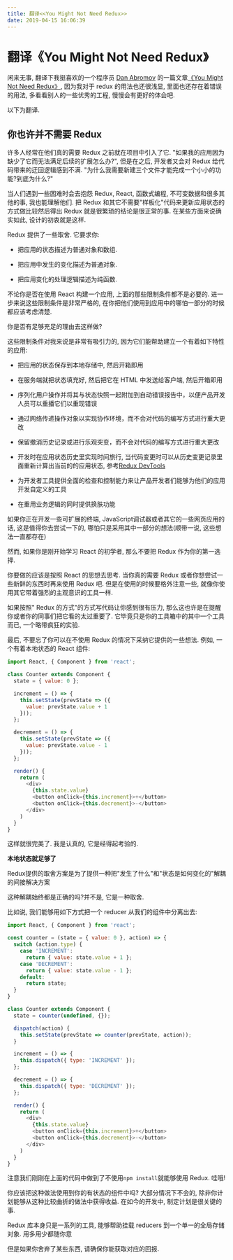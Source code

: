 ```yaml
---
title: 翻译<<You Might Not Need Redux>>
date: 2019-04-15 16:06:39
---
```


# 翻译《You Might Not Need Redux》

闲来无事, 翻译下我挺喜欢的一个程序员 [Dan Abromov](https://overreacted.io/) 的一篇文章[《You Might Not Need Redux》](https://medium.com/@dan_abramov/you-might-not-need-redux-be46360cf367), 因为我对于 redux 的用法也还很浅显, 里面也还存在着错误的用法, 多看看别人的一些优秀的工程, 慢慢会有更好的体会吧.

以下为翻译.

<!-- more -->

## 你也许并不需要 Redux

许多人经常在他们真的需要 Redux 之前就在项目中引入了它. "如果我的应用因为缺少了它而无法满足后续的扩展怎么办?", 但是在之后, 开发者又会对 Redux 给代码带来的迂回逻辑感到不满. "为什么我需要新建三个文件才能完成一个小小的功能?到底为什么?"

当人们遇到一些困难时会去抱怨 Redux, React, 函数式编程, 不可变数据和很多其他的事, 我也能理解他们. 把 Redux 和其它不需要"样板化"代码来更新应用状态的方式做比较然后得出 Redux 就是很繁琐的结论是很正常的事. 在某些方面来说确实如此, 设计的初衷就是这样.

Redux 提供了一些取舍. 它要求你:

- 把应用的状态描述为普通对象和数组.

- 把应用中发生的变化描述为普通对象.

- 把应用变化的处理逻辑描述为纯函数.

不论你是否在使用 React 构建一个应用, 上面的那些限制条件都不是必要的. 进一步来说这些限制条件是非常严格的, 在你把他们使用到应用中的哪怕一部分的时候都应该考虑清楚.

你是否有足够充足的理由去这样做?

这些限制条件对我来说是非常有吸引力的, 因为它们能帮助建立一个有着如下特性的应用:

- 把应用的状态保存到本地存储中, 然后开箱即用

- 在服务端就把状态填充好, 然后把它在 HTML 中发送给客户端, 然后开箱即用

- 序列化用户操作并将其与状态快照一起附加到自动错误报告中，以便产品开发人员可以重播它们以重现错误

- 通过网络传递操作对象以实现协作环境，而不会对代码的编写方式进行重大更改

- 保留撤消历史记录或进行乐观突变，而不会对代码的编写方式进行重大更改

- 开发时在应用状态历史里实现时间旅行, 当代码变更时可以从历史变更记录里面重新计算出当前的的应用状态, 参考[Redux DevTools](https://github.com/reduxjs/redux-devtools)

- 为开发者工具提供全面的检查和控制能力来让产品开发者们能够为他们的应用开发自定义的工具

- 在重用业务逻辑的同时提供换肤功能

如果你正在开发一些可扩展的终端, JavaScript调试器或者其它的一些网页应用的话, 这是值得你去尝试一下的, 哪怕只是采用其中一部分的想法(顺带一说, 这些想法一直都存在)

然而, 如果你是刚开始学习 React 的初学者, 那么不要把 Redux 作为你的第一选择.

你要做的应该是按照 React 的思想去思考. 当你真的需要 Redux 或者你想尝试一些新鲜的东西时再来使用 Redux 吧. 但是在使用的时候要格外注意一些, 就像你使用其它带着强烈的主观意识的工具一样.

如果按照" Redux 的方式"的方式写代码让你感到很有压力, 那么这也许是在提醒你或者你的同事们把它看的太过重要了. 它毕竟只是你的工具箱中的其中一个工具而已, 一个略带疯狂的实验.

最后, 不要忘了你可以在不使用 Redux 的情况下采纳它提供的一些想法. 例如, 一个有着本地状态的 React 组件:

```js
import React, { Component } from 'react';

class Counter extends Component {
  state = { value: 0 };

  increment = () => {
    this.setState(prevState => ({
      value: prevState.value + 1
    }));
  };

  decrement = () => {
    this.setState(prevState => ({
      value: prevState.value - 1
    }));
  };

  render() {
    return (
      <div>
        {this.state.value}
        <button onClick={this.increment}>+</button>
        <button onClick={this.decrement}>-</button>
      </div>
    )
  }
}
```
这样就很完美了. 我是认真的, 它是经得起考验的.

**本地状态就足够了**

Redux提供的取舍方案是为了提供一种把"发生了什么"和"状态是如何变化的"解耦的间接解决方案

这种解耦始终都是正确的吗?并不是, 它是一种取舍.

比如说, 我们能够用如下方式把一个 reducer 从我们的组件中分离出去:

```js
import React, { Component } from 'react';

const counter = (state = { value: 0 }, action) => {
  switch (action.type) {
    case 'INCREMENT':
      return { value: state.value + 1 };
    case 'DECREMENT':
      return { value: state.value - 1 };
    default:
      return state;
  }
}

class Counter extends Component {
  state = counter(undefined, {});

  dispatch(action) {
    this.setState(prevState => counter(prevState, action));
  }

  increment = () => {
    this.dispatch({ type: 'INCREMENT' });
  };

  decrement = () => {
    this.dispatch({ type: 'DECREMENT' });
  };

  render() {
    return (
      <div>
        {this.state.value}
        <button onClick={this.increment}>+</button>
        <button onClick={this.decrement}>-</button>
      </div>
    )
  }
}
```

注意我们刚刚在上面的代码中做到了不使用`npm install`就能够使用 Redux. 哇哦!

你应该把这种做法使用到你的有状态的组件中吗? 大部分情况下不会的, 除非你计划能够从这种比较曲折的做法中获得收益. 在如今的开发中, 制定计划是很关键的事.

Redux 库本身只是一系列的工具, 能够帮助挂载 reducers 到一个单一的全局存储对象. 用多用少都随你意

但是如果你舍弃了某些东西, 请确保你能获取对应的回报.
